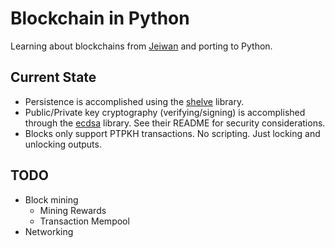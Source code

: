 # Blockchain in Python

Learning about blockchains from [Jeiwan](https://github.com/Jeiwan/blockchain_go) and porting to Python.

## Current State

  * Persistence is accomplished using the [shelve](https://docs.python.org/3/library/shelve.html) library.
  * Public/Private key cryptography (verifying/signing) is accomplished through the [ecdsa](https://github.com/warner/python-ecdsa) library. See their README for security considerations.
  * Blocks only support PTPKH transactions. No scripting. Just locking and unlocking outputs.


## TODO
  * Block mining
    - Mining Rewards
    - Transaction Mempool
  * Networking
